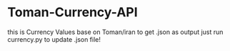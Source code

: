 # Toman-Currency-API

this is Currency Values base on Toman/iran to get .json as output just run currency.py to update .json file!
